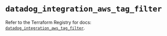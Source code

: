 # `datadog_integration_aws_tag_filter`

Refer to the Terraform Registry for docs: [`datadog_integration_aws_tag_filter`](https://registry.terraform.io/providers/datadog/datadog/3.72.0/docs/resources/integration_aws_tag_filter).
